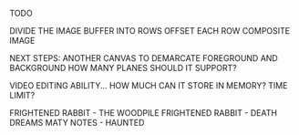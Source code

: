 TODO

DIVIDE THE IMAGE BUFFER INTO ROWS
OFFSET EACH ROW
COMPOSITE IMAGE

NEXT STEPS:
ANOTHER CANVAS TO DEMARCATE FOREGROUND AND BACKGROUND
HOW MANY PLANES SHOULD IT SUPPORT?

VIDEO EDITING ABILITY...  HOW MUCH CAN IT STORE IN MEMORY?  TIME LIMIT?

FRIGHTENED RABBIT - THE WOODPILE
FRIGHTENED RABBIT - DEATH DREAMS
MATY NOTES - HAUNTED

